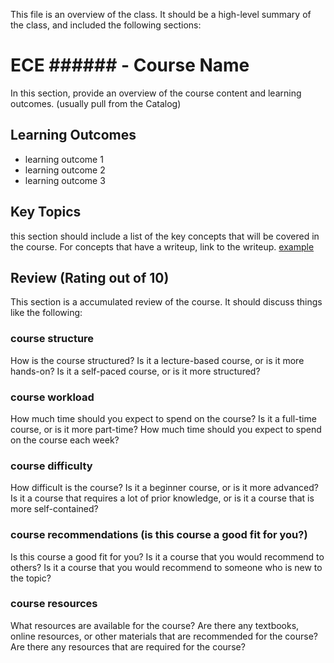 This file is an overview of the class. It should be a high-level summary of the class, and included the following sections:

# ECE \#\#\#\#\#\# - Course Name

In this section, provide an overview of the course content and learning outcomes. (usually pull from the Catalog)

## Learning Outcomes

- learning outcome 1
- learning outcome 2
- learning outcome 3

## Key Topics

this section should include a list of the key concepts that will be covered in the course. For concepts that have a writeup, link to the writeup.
[example](<./Report%20Template%20(v1.0).md>)

## Review (Rating out of 10)

This section is a accumulated review of the course. It should discuss things like the following:

### course structure

How is the course structured? Is it a lecture-based course, or is it more hands-on? Is it a self-paced course, or is it more structured?

### course workload

How much time should you expect to spend on the course? Is it a full-time course, or is it more part-time? How much time should you expect to spend on the course each week?

### course difficulty

How difficult is the course? Is it a beginner course, or is it more advanced? Is it a course that requires a lot of prior knowledge, or is it a course that is more self-contained?

### course recommendations (is this course a good fit for you?)

Is this course a good fit for you? Is it a course that you would recommend to others? Is it a course that you would recommend to someone who is new to the topic?

### course resources

What resources are available for the course? Are there any textbooks, online resources, or other materials that are recommended for the course? Are there any resources that are required for the course?
